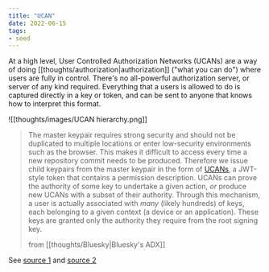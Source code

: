 ```yaml
---
title: "UCAN"
date: 2022-06-15
tags:
- seed
---
```


At a high level, User Controlled Authorization Networks (UCANs) are a way of doing [[thoughts/authorization|authorization]] ("what you can do") where users are fully in control. There's no all-powerful authorization server, or server of any kind required. Everything that a users is allowed to do is captured directly in a key or token, and can be sent to anyone that knows how to interpret this format.

![[thoughts/images/UCAN hierarchy.png]]
> The master keypair requires strong security and should not be duplicated to multiple locations or enter low-security environments such as the browser. This makes it difficult to access every time a new repository commit needs to be produced. Therefore we issue child keypairs from the master keypair in the form of [UCANs](https://fission.codes/blog/auth-without-backend/), a JWT-style token that contains a permission description. UCANs can prove the authority of some key to undertake a given action, _or_ produce new UCANs with a subset of their authority. Through this mechanism, a user is actually associated with _many_ (likely hundreds) of keys, each belonging to a given context (a device or an application). These keys are granted only the authority they require from the root signing key.
> 
> from [[thoughts/Bluesky|Bluesky's ADX]]

See [source 1](https://fission.codes/blog/auth-without-backend/) and [source 2](https://fission.codes/blog/verifying-ucans/)
